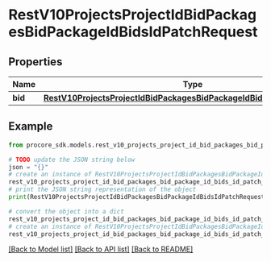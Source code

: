 # RestV10ProjectsProjectIdBidPackagesBidPackageIdBidsIdPatchRequest


## Properties

Name | Type | Description | Notes
------------ | ------------- | ------------- | -------------
**bid** | [**RestV10ProjectsProjectIdBidPackagesBidPackageIdBidsIdPatchRequestBid**](RestV10ProjectsProjectIdBidPackagesBidPackageIdBidsIdPatchRequestBid.md) |  | [optional] 

## Example

```python
from procore_sdk.models.rest_v10_projects_project_id_bid_packages_bid_package_id_bids_id_patch_request import RestV10ProjectsProjectIdBidPackagesBidPackageIdBidsIdPatchRequest

# TODO update the JSON string below
json = "{}"
# create an instance of RestV10ProjectsProjectIdBidPackagesBidPackageIdBidsIdPatchRequest from a JSON string
rest_v10_projects_project_id_bid_packages_bid_package_id_bids_id_patch_request_instance = RestV10ProjectsProjectIdBidPackagesBidPackageIdBidsIdPatchRequest.from_json(json)
# print the JSON string representation of the object
print(RestV10ProjectsProjectIdBidPackagesBidPackageIdBidsIdPatchRequest.to_json())

# convert the object into a dict
rest_v10_projects_project_id_bid_packages_bid_package_id_bids_id_patch_request_dict = rest_v10_projects_project_id_bid_packages_bid_package_id_bids_id_patch_request_instance.to_dict()
# create an instance of RestV10ProjectsProjectIdBidPackagesBidPackageIdBidsIdPatchRequest from a dict
rest_v10_projects_project_id_bid_packages_bid_package_id_bids_id_patch_request_from_dict = RestV10ProjectsProjectIdBidPackagesBidPackageIdBidsIdPatchRequest.from_dict(rest_v10_projects_project_id_bid_packages_bid_package_id_bids_id_patch_request_dict)
```
[[Back to Model list]](../README.md#documentation-for-models) [[Back to API list]](../README.md#documentation-for-api-endpoints) [[Back to README]](../README.md)


